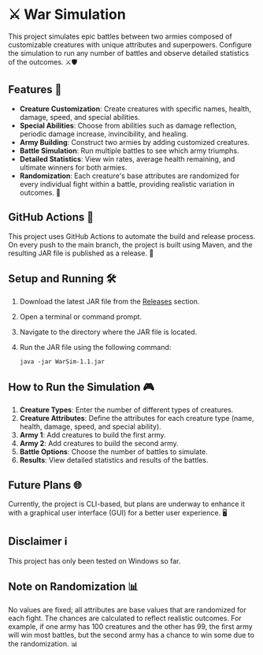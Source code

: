 # ⚔️ War Simulation
This project simulates epic battles between two armies composed of customizable creatures with unique attributes and superpowers. Configure the simulation to run any number of battles and observe detailed statistics of the outcomes. ⚔️🛡️

## Features 🌟
- **Creature Customization**: Create creatures with specific names, health, damage, speed, and special abilities.
- **Special Abilities**: Choose from abilities such as damage reflection, periodic damage increase, invincibility, and healing.
- **Army Building**: Construct two armies by adding customized creatures.
- **Battle Simulation**: Run multiple battles to see which army triumphs.
- **Detailed Statistics**: View win rates, average health remaining, and ultimate winners for both armies.
- **Randomization**: Each creature's base attributes are randomized for every individual fight within a battle, providing realistic variation in outcomes. 🎲

## GitHub Actions 🚀
This project uses GitHub Actions to automate the build and release process. On every push to the main branch, the project is built using Maven, and the resulting JAR file is published as a release. 🚀

## Setup and Running 🛠️
1. Download the latest JAR file from the [Releases](https://github.com/DavidHlavacek/War_Simulation/releases) section.
2. Open a terminal or command prompt.
3. Navigate to the directory where the JAR file is located.
4. Run the JAR file using the following command:
   
   ```
   java -jar WarSim-1.1.jar
   ```
   
## How to Run the Simulation 🎮
1. **Creature Types**: Enter the number of different types of creatures.
2. **Creature Attributes**: Define the attributes for each creature type (name, health, damage, speed, and special ability).
3. **Army 1**: Add creatures to build the first army.
4. **Army 2**: Add creatures to build the second army.
5. **Battle Options**: Choose the number of battles to simulate.
6. **Results**: View detailed statistics and results of the battles.
   
## Future Plans 🌐
Currently, the project is CLI-based, but plans are underway to enhance it with a graphical user interface (GUI) for a better user experience. 🖥️

## Disclaimer ℹ️
This project has only been tested on Windows so far.

## Note on Randomization 📊
No values are fixed; all attributes are base values that are randomized for each fight. The chances are calculated to reflect realistic outcomes. For example, if one army has 100 creatures and the other has 99, the first army will win most battles, but the second army has a chance to win some due to the randomization. 📊
